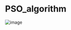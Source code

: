 # PSO_algorithm
![image](https://github.com/splinter-12/PSO_algorithm/assets/105562512/7e361d27-9233-4841-b99d-aba7ce9d1704)
